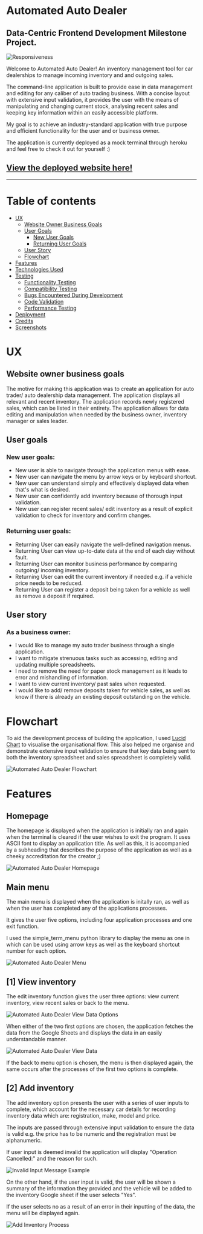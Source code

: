 # Automated Auto Dealer

## Data-Centric Frontend Development Milestone Project.

![Responsiveness](./images/automated_autos.webp)

Welcome to Automated Auto Dealer! An inventory management tool for car dealerships to manage incoming inventory and
and outgoing sales.

The command-line application is built to provide ease in data management and editing for any caliber of auto trading
business. With a concise layout with extensive input validation, it provides the user with the means of manipulating 
and changing current stock, analysing recent sales and keeping key information within an easily accessible platform.

My goal is to achieve an industry-standard application with true purpose and efficient functionality for the user
and or business owner.

The application is currently deployed as a mock terminal through heroku and feel free to check it out for yourself :)

## [View the deployed website here!](https://automated-autos.herokuapp.com/)
---

# Table of contents

- [UX](#ux)
    - [Website Owner Business Goals](#website-owner-business-goals)
    - [User Goals](#user-goals)
        - [New User Goals](#new-user-goals)
        - [Returning User Goals](#returning-user-goals)
    - [User Story](#user-story)
    - [Flowchart](#flowchart)
- [Features](#features)
- [Technologies Used](#technologies-used)
- [Testing](#testing)
    - [Functionality Testing](#functionality-testing)
    - [Compatibility Testing](#compatibility-testing)
    - [Bugs Encountered During Development](#bugs-encountered-during-development)
    - [Code Validation](#code-validation)
    - [Performance Testing](#performance-testing)
- [Deployment](#deployment)
- [Credits](#credits)
- [Screenshots](#screenshots)
# UX

## Website owner business goals

The motive for making this application was to create an application for auto trader/ auto dealership data management.
The application displays all relevant and recent inventory.
The application records newly registered sales, which can be listed in their entirety.
The application allows for data editing and manipulation when needed by the business owner, inventory manager or
sales leader.

## User goals

### New user goals:
- New user is able to navigate through the application menus with ease.
- New user can navigate the menu by arrow keys or by keyboard shortcut.
- New user can understand simply and effectively displayed data when that's what is desired.
- New user can confidently add inventory because of thorough input validation.
- New user can register recent sales/ edit inventory as a result of explicit validation to check for inventory and
confirm changes.

### Returning user goals:
- Returning User can easily navigate the well-defined navigation menus.
- Returning User can view up-to-date data at the end of each day without fault.
- Returning User can monitor business performance by comparing outgoing/ incoming inventory.
- Returning User can edit the current inventory if needed e.g. if a vehicle price needs to be reduced.
- Returning User can register a deposit being taken for a vehicle as well as remove a deposit if required.

## User story

### As a business owner:
* I would like to manage my auto trader business through a single application.
* I want to mitigate strenuous tasks such as accessing, editing and updating multiple spreadsheets.
* I need to remove the need for paper stock management as it leads to error and mishandling of information.
* I want to view current inventory/ past sales when requested.
* I would like to add/ remove deposits taken for vehicle sales, as well as know if there is already an existing
deposit outstanding on the vehicle.

# Flowchart

To aid the development process of building the application, I used [Lucid Chart](https://www.lucidchart.com/) to 
visualise the organisational flow. This also helped me organise and demonstrate extensive input validation to 
ensure that key data being sent to both the inventory spreadsheet and sales spreadsheet is completely valid.

![Automated Auto Dealer Flowchart](./images/automated-autos-flow.jpeg)

# Features

## Homepage

The homepage is displayed when the application is initially ran and again when the terminal is cleared if 
the user wishes to exit the program. 
It uses ASCII font to display an application title. As well as this, it is accompanied by a subheading that
describes the purpose of the application as well as a cheeky accreditation for the creator ;)

![Automated Auto Dealer Homepage](./images/automated-autos-home.webp)

## Main menu

The main menu is displayed when the application is initally ran, as well as when the user has completed
any of the applications processes.

It gives the user five options, including four application processes and one exit function.

I used the simple_term_menu python library to display the menu as one in which can be used using arrow keys
as well as the keyboard shortcut number for each option.

![Automated Auto Dealer Menu](./images/automated-autos-menu.webp)

## [1] View inventory

The edit inventory function gives the user three options: view current inventory, view recent sales or back
to the menu.

![Automated Auto Dealer View Data Options](./images/automated-autos-view.jpeg)

When either of the two first options are chosen, the application fetches the data from the Google Sheets and
displays the data in an easily understandable manner.

![Automated Auto Dealer View Data ](./images/automated-autos-view1.jpg)

If the back to menu option is chosen, the menu is then displayed again, the same occurs after the processes
of the first two options is complete.

## [2] Add inventory

The add inventory option presents the user with a series of user inputs to complete, which account for the
necessary car details for recording inventory data which are: registration, make, model and price.

The inputs are passed through extensive input validation to ensure the data is valid e.g. the price has to be 
numeric and the registration must be alphanumeric.

If user input is deemed invalid the application will display "Operation Cancelled:" and the reason for such.

![Invalid Input Message Example](./images/automated-autos-add-fail.jpg)

On the other hand, if the user input is valid, the user will be shown a summary of the information they
provided and the vehicle will be added to the inventory Google sheet if the user selects "Yes".

If the user selects no as a result of an error in their inputting of the data, the menu will be displayed 
again.

![Add Inventory Process](./images/automated-autos-add.jpg)

